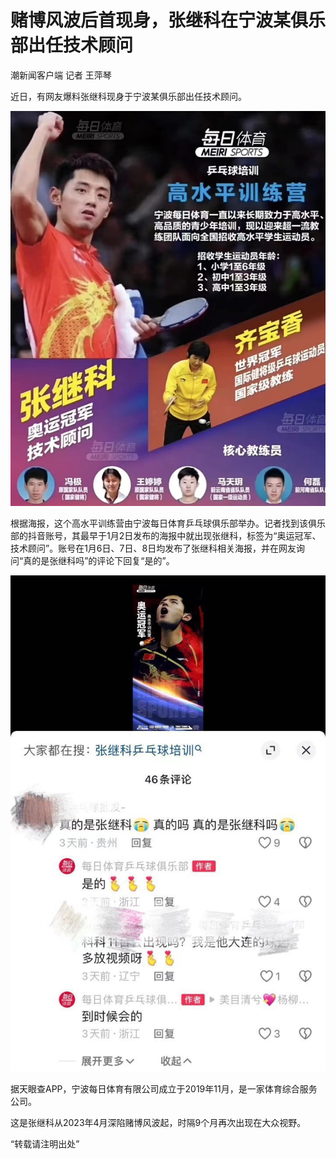 # 赌博风波后首现身，张继科在宁波某俱乐部出任技术顾问

潮新闻客户端 记者 王萍琴

近日，有网友爆料张继科现身于宁波某俱乐部出任技术顾问。

![3a0a412424a302525aa2385484cd251a.jpg](https://raw.githubusercontent.com/qqhsx/qqnews_image/main/2024/01/12/赌博风波后首现身，张继科在宁波某俱乐部出任技术顾问/3a0a412424a302525aa2385484cd251a.jpg)

根据海报，这个高水平训练营由宁波每日体育乒乓球俱乐部举办。记者找到该俱乐部的抖音账号，其最早于1月2日发布的海报中就出现张继科，标签为“奥运冠军、技术顾问”。账号在1月6日、7日、8日均发布了张继科相关海报，并在网友询问“真的是张继科吗”的评论下回复“是的”。

![1a1b3f9c618ac93794c802ac41ff39e4.jpg](https://raw.githubusercontent.com/qqhsx/qqnews_image/main/2024/01/12/赌博风波后首现身，张继科在宁波某俱乐部出任技术顾问/1a1b3f9c618ac93794c802ac41ff39e4.jpg)

据天眼查APP，宁波每日体育有限公司成立于2019年11月，是一家体育综合服务公司。

这是张继科从2023年4月深陷赌博风波起，时隔9个月再次出现在大众视野。

“转载请注明出处”


